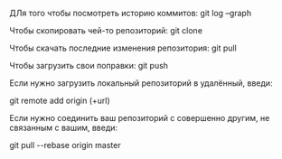 ДЛя того чтобы посмотреть историю коммитов:
git log –graph 

Чтобы скопировать чей-то репозиторий:
git clone

Чтобы скачать последние изменения репозитория:
git pull

Чтобы загрузить свои поправки:
git push

Если нужно загрузить локальный репозиторий в удалённый, введи:

git remote add origin (+url)

Если нужно соединить ваш репозиторий с совершенно другим, не связанным с вашим, введи:

git pull --rebase origin master